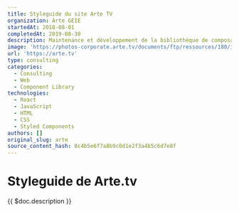 ```yaml
---
title: Styleguide du site Arte TV
organization: Arte GEIE
startedAt: 2018-08-01
completedAt: 2019-08-30
description: Maintenance et développement de la bibliothèque de composants Arte TV
image: 'https://photos-corporate.arte.tv/documents/ftp/ressources/180/images/logo.png'
url: 'https://arte.tv'
type: consulting
categories:
  - Consulting
  - Web
  - Component Library
technologies:
  - React
  - JavaScript
  - HTML
  - CSS
  - Styled Components
authors: []
original_slug: arte
source_content_hash: 8c4b5e6f7a8b9c0d1e2f3a4b5c6d7e8f
---
```


# Styleguide de Arte.tv

{{ $doc.description }}

